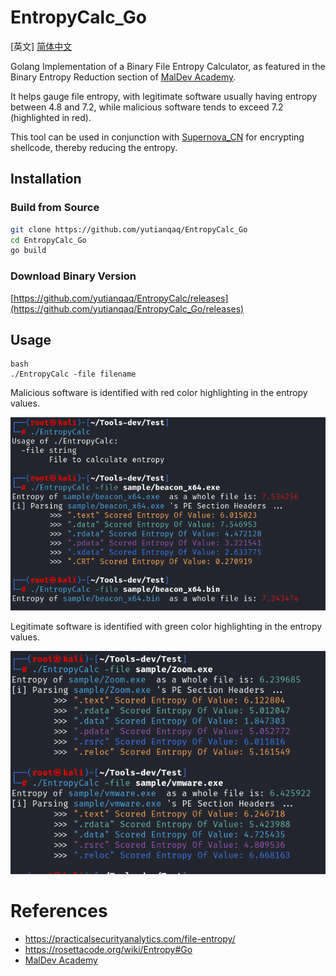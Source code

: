 # EntropyCalc_Go

[英文] [简体中文](https://github.com/yutianqaq/EntropyCalc_Go)

Golang Implementation of a Binary File Entropy Calculator, as featured in the Binary Entropy Reduction section of [MalDev Academy](https://maldevacademy.com/).

It helps gauge file entropy, with legitimate software usually having entropy between 4.8 and 7.2, while malicious software tends to exceed 7.2 (highlighted in red).

This tool can be used in conjunction with [Supernova_CN](https://github.com/yutianqaq/Supernova_CN) for encrypting shellcode, thereby reducing the entropy.

## Installation

### Build from Source

```bash
git clone https://github.com/yutianqaq/EntropyCalc_Go
cd EntropyCalc_Go
go build
```


### Download Binary Version

[https://github.com/yutianqaq/EntropyCalc/releases](https://github.com/yutianqaq/EntropyCalc_Go/releases)

## Usage

```
bash
./EntropyCalc -file filename
```

Malicious software is identified with red color highlighting in the entropy values.

![Malicious Software](Pictures/image.png)

Legitimate software is identified with green color highlighting in the entropy values.

![Legitimate Software](Pictures/image-1.png)

# References
- https://practicalsecurityanalytics.com/file-entropy/ 
- https://rosettacode.org/wiki/Entropy#Go 
- [MalDev Academy](https://maldevacademy.com/)

